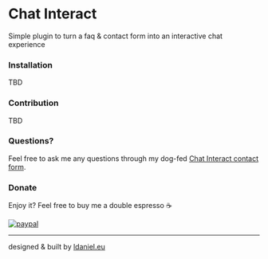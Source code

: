 # Chat Interact
Simple plugin to turn a faq &amp; contact form into an interactive chat experience

### Installation
TBD

### Contribution
TBD

### Questions?
Feel free to ask me any questions through my dog-fed [Chat Interact contact form](https://ldaniel.eu/contact).

### Donate
Enjoy it? Feel free to buy me a double espresso :coffee:

[![paypal](https://www.paypalobjects.com/en_US/i/btn/btn_donateCC_LG.gif)](https://www.paypal.me/ldanielswakman/2.5eur)

___

designed & built by [ldaniel.eu](https://ldaniel.eu)